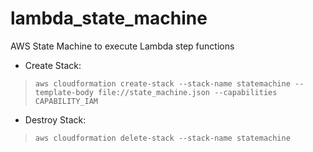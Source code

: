 # lambda_state_machine
AWS State Machine to execute Lambda step functions


* Create Stack:
> `aws cloudformation create-stack --stack-name statemachine --template-body file://state_machine.json --capabilities CAPABILITY_IAM`

* Destroy Stack:
> `aws cloudformation delete-stack --stack-name statemachine`
